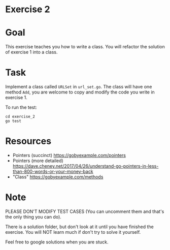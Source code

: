 Exercise 2
==========

# Goal
This exercise teaches you how to write a class. You will refactor the solution of exercise 1 into a class.

# Task
Implement a class called `URLSet` in `url_set.go`. The class will have one method `Add`, you are welcome to copy and modify the code you write in exercise 1.

To run the test:
```
cd exercise_2
go test
```

# Resources
- Pointers (succinct) https://gobyexample.com/pointers
- Pointers (more detailed) https://dave.cheney.net/2017/04/26/understand-go-pointers-in-less-than-800-words-or-your-money-back
- "Class" https://gobyexample.com/methods

# Note
PLEASE DON'T MODIFY TEST CASES (You can uncomment them and that's the only thing you can do).

There is a solution folder, but don't look at it until you have finished the exercise. You will NOT learn much if don't try to solve it yourself.

Feel free to google solutions when you are stuck.
